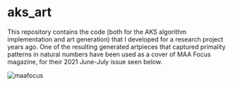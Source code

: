 # aks_art

This repository contains the code (both for the AKS algorithm implementation and art generation) that I developed for a research project years ago. One of the resulting generated artpieces that captured primality patterns in natural numbers have been used as a cover of MAA Focus magazine, for their 2021 June-July issue seen below.

![maafocus](https://github.com/taylanoaydin/aks_art/assets/93238532/e458ce58-9a82-4963-abc6-b2ee20b1b03d)
